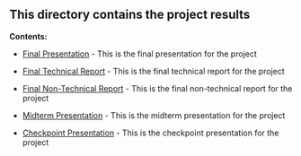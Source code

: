 ## This directory contains the project results

**Contents:**

* [Final Presentation](final_presentation.pdf) - This is the final presentation for the project

* [Final Technical Report](final_technical_report.pdf) - This is the final technical report for the project

* [Final Non-Technical Report](final_non_technical_report.pdf) - This is the final non-technical report for the project

* [Midterm Presentation](midterm_presentation.pdf) - This is the midterm presentation for the project

* [Checkpoint Presentation](checkpoint.pdf) - This is the checkpoint presentation for the project

